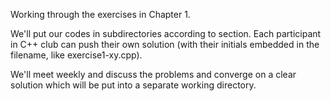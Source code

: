 Working through the exercises in Chapter 1.

We'll put our codes in subdirectories according to section.  Each
participant in C++ club can push their own solution (with their
initials embedded in the filename, like exercise1-xy.cpp).

We'll meet weekly and discuss the problems and converge on a clear
solution which will be put into a separate working directory.

